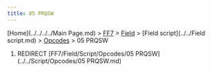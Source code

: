 ```yaml
---
title: 05 PRQSW
---
```


[Home](../../../../Main Page.md) > [FF7](../../../../FF7.md) > [Field](../../../Field.md) > [Field script](../../Field script.md) > [Opcodes](../Opcodes.md) > 05 PRQSW

1.  REDIRECT [FF7/Field/Script/Opcodes/05 PRQSW](../../Script/Opcodes/05 PRQSW.md)
